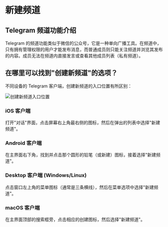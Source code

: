# 新建频道

## Telegram 频道功能介绍

Telegram 的频道功能类似于微信的公众号，它是一种单向广播工具。在频道中，只有拥有管理权限的用户才能发布消息，而普通成员则只能关注频道并浏览其发布的内容。成员无法在频道内直接发言或查看其他成员列表（私有频道）。

## 在哪里可以找到"创建新频道"的选项？

不同设备的 Telegram 客户端，创建新频道的入口位置有所区别：

![创建新频道入口位置](/markdown/img-1.jpeg)

### iOS 客户端
打开"对话"界面，点击屏幕右上角最右侧的图标，然后在弹出的列表中选择"新建频道"。

### Android 客户端
在主界面右下角，找到并点击那个圆形的铅笔（或新建）图标，接着选择"新建频道"。

### Desktop 客户端 (Windows/Linux)
点击窗口左上角的菜单图标（通常是三条横线），然后在菜单选项中选择"新建频道"。

### macOS 客户端
在主界面顶部的搜索框旁，点击相应的创建图标，然后选择"新建频道"。

